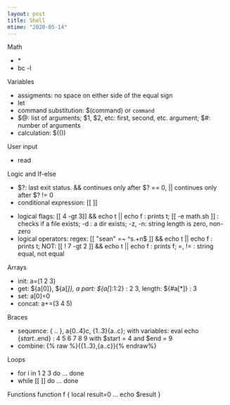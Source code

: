 ```yaml
---
layout: post
title: Shell
mtime: "2020-05-14"
---
```


Math
- \*
- bc -l

Variables
- assigments: no space on either side of the equal sign
- let
- command substitution: $(command) or `command`
- $@: list of arguments; $1, $2, etc: first, second, etc. argument; $#: number of arguments
- calculation: $(())

User input
- read

Logic and If-else
- $?: last exit status. && continues only after $? == 0, || continues only after $? != 0
- conditional expression: [[ ]]
+ logical flags: [[ 4 -gt 3]] && echo t || echo f : prints t; [[ -e math.sh ]] : checks if a file exists; -d : a dir exists; -z, -n: string length is zero, non-zero
+ logical operators: regex: [[ "sean" =~ ^s.+n$ ]] && echo t || echo f : prints t; NOT: [[ ! 7 -gt 2 ]] && echo t || echo f : prints f; =, != : string equal, not equal

Arrays
- init: a=(1 2 3)
- get: ${a[0]}, ${a[*]}, a part: ${a[*]:1:2} : 2 3, length: ${#a[*]} : 3
- set: a[0]=0
- concat: a+=(3 4 5)

Braces
- sequence: { .. }, a{0..4}c, {1..3}{a..c}; with variables: eval echo {$start..$end} : 4 5 6 7 8 9 with $start = 4 and $end = 9
- combine: {% raw %}{{1..3},{a..c}}{% endraw%}

Loops
- for i in 1 2 3
  do ...
  done
- while [[ ]]
  do ...
  done

Functions
function f {
  local result=0
  ...
  echo $result
}


